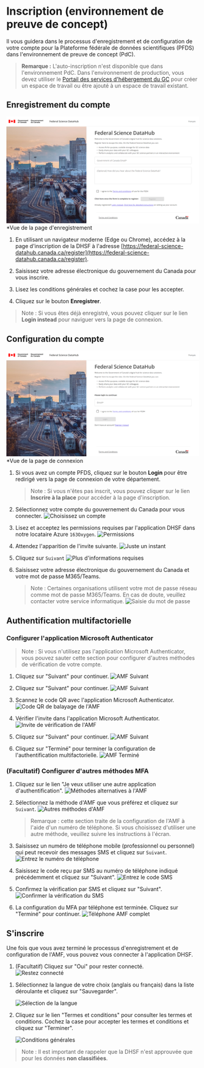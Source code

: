 # Inscription (environnement de preuve de concept)

Il vous guidera dans le processus d'enregistrement et de configuration de votre compte pour la Plateforme fédérale de données scientifiques (PFDS) dans l'environnement de preuve de concept (PdC).

> **Remarque :** L'auto-inscription n'est disponible que dans l'environnement PdC. Dans l'environnement de production, vous devez utiliser le [Portail des services d'hébergement du GC](https://hosting-services-hebergement.canada.ca/s/gc-cloud-fa-catalogue) pour créer un espace de travail ou être ajouté à un espace de travail existant.

## Enregistrement du compte

![Page d'inscription](https://github.com/ssc-sp/datahub-docs/blob/next/UserGuide/Preregistration/registration-page.png?raw=true)
*Vue de la page d'enregistrement

1. En utilisant un navigateur moderne (Edge ou Chrome), accédez à la page d'inscription de la DHSF à l'adresse [https://federal-science-datahub.canada.ca/register](https://federal-science-datahub.canada.ca/register).

1. Saisissez votre adresse électronique du gouvernement du Canada pour vous inscrire.

1. Lisez les conditions générales et cochez la case pour les accepter.

1. Cliquez sur le bouton **Enregistrer**.

> Note : Si vous êtes déjà enregistré, vous pouvez cliquer sur le lien **Login instead** pour naviguer vers la page de connexion.


## Configuration du compte

![Page de connexion](https://github.com/ssc-sp/datahub-docs/blob/next/UserGuide/Preregistration/login-page.png?raw=true)
*Vue de la page de connexion



1. Si vous avez un compte PFDS, cliquez sur le bouton **Login** pour être redirigé vers la page de connexion de votre département.
    > Note : Si vous n'êtes pas inscrit, vous pouvez cliquer sur le lien **Inscrire à la place** pour accéder à la page d'inscription.

1. Sélectionnez votre compte du gouvernement du Canada pour vous connecter.
    ![Choisissez un compte](https://github.com/ssc-sp/datahub-docs/blob/next/UserGuide/Preregistration/pick-an-account.png?raw=true)

1. Lisez et acceptez les permissions requises par l'application DHSF dans notre locataire Azure `163Oxygen`.
    ![Permissions](https://github.com/ssc-sp/datahub-docs/blob/next/UserGuide/Preregistration/permissions.png?raw=true)

1. Attendez l'apparition de l'invite suivante.
    ![Juste un instant](https://github.com/ssc-sp/datahub-docs/blob/next/UserGuide/Preregistration/wait-for-prompt.png?raw=true)

1. Cliquez sur `Suivant`
    ![Plus d'informations requises](https://github.com/ssc-sp/datahub-docs/blob/next/UserGuide/Preregistration/click-next.png?raw=true)

1. Saisissez votre adresse électronique du gouvernement du Canada et votre mot de passe M365/Teams.
    > Note : Certaines organisations utilisent votre mot de passe réseau comme mot de passe M365/Teams. En cas de doute, veuillez contacter votre service informatique.
    ![Saisie du mot de passe](https://github.com/ssc-sp/datahub-docs/blob/next/UserGuide/Preregistration/password-entry.png?raw=true)

## Authentification multifactorielle

### Configurer l'application Microsoft Authenticator

> Note : Si vous n'utilisez pas l'application Microsoft Authenticator, vous pouvez sauter cette section pour configurer d'autres méthodes de vérification de votre compte.

1. Cliquez sur "Suivant" pour continuer.
    ![AMF Suivant](https://github.com/ssc-sp/datahub-docs/blob/next/UserGuide/Preregistration/mfa-01.png?raw=true)

1. Cliquez sur "Suivant" pour continuer.
    ![AMF Suivant](https://github.com/ssc-sp/datahub-docs/blob/next/UserGuide/Preregistration/mfa-02.png?raw=true)

1. Scannez le code QR avec l'application Microsoft Authenticator.
    ![Code QR de balayage de l'AMF](https://github.com/ssc-sp/datahub-docs/blob/next/UserGuide/Preregistration/mfa-03.png?raw=true)

1. Vérifier l'invite dans l'application Microsoft Authenticator.
    ![Invite de vérification de l'AMF](https://github.com/ssc-sp/datahub-docs/blob/next/UserGuide/Preregistration/mfa-04.png?raw=true)

1. Cliquez sur "Suivant" pour continuer.
    ![AMF Suivant](https://github.com/ssc-sp/datahub-docs/blob/next/UserGuide/Preregistration/mfa-05.png?raw=true)

1. Cliquez sur "Terminé" pour terminer la configuration de l'authentification multifactorielle.
    ![AMF Terminé](https://github.com/ssc-sp/datahub-docs/blob/next/UserGuide/Preregistration/mfa-06.png?raw=true)

### (Facultatif) Configurer d'autres méthodes MFA

1. Cliquez sur le lien "Je veux utiliser une autre application d'authentification".
    ![Méthodes alternatives à l'AMF](https://github.com/ssc-sp/datahub-docs/blob/next/UserGuide/Preregistration/mfa-01.png?raw=true)

1. Sélectionnez la méthode d'AMF que vous préférez et cliquez sur `Suivant`.
    ![Autres méthodes d'AMF](https://github.com/ssc-sp/datahub-docs/blob/next/UserGuide/Preregistration/mfa-08.png?raw=true)

    > Remarque : cette section traite de la configuration de l'AMF à l'aide d'un numéro de téléphone. Si vous choisissez d'utiliser une autre méthode, veuillez suivre les instructions à l'écran.

1. Saisissez un numéro de téléphone mobile (professionnel ou personnel) qui peut recevoir des messages SMS et cliquez sur `Suivant`.
    ![Entrez le numéro de téléphone](https://github.com/ssc-sp/datahub-docs/blob/next/UserGuide/Preregistration/mfa-09.png?raw=true)

1. Saisissez le code reçu par SMS au numéro de téléphone indiqué précédemment et cliquez sur "Suivant".
    ![Entrez le code SMS](https://github.com/ssc-sp/datahub-docs/blob/next/UserGuide/Preregistration/mfa-10.png?raw=true)

1. Confirmez la vérification par SMS et cliquez sur "Suivant".
    ![Confirmer la vérification du SMS](https://github.com/ssc-sp/datahub-docs/blob/next/UserGuide/Preregistration/mfa-11.png?raw=true)

1. La configuration du MFA par téléphone est terminée. Cliquez sur "Terminé" pour continuer.
    ![Téléphone AMF complet](https://github.com/ssc-sp/datahub-docs/blob/next/UserGuide/Preregistration/mfa-12.png?raw=true)

## S'inscrire

Une fois que vous avez terminé le processus d'enregistrement et de configuration de l'AMF, vous pouvez vous connecter à l'application DHSF.

1) (Facultatif) Cliquez sur "Oui" pour rester connecté.   
    ![Restez connecté](https://github.com/ssc-sp/datahub-docs/blob/next/UserGuide/Preregistration/stay-signed-in.png?raw=true)

1. Sélectionnez la langue de votre choix (anglais ou français) dans la liste déroulante et cliquez sur "Sauvegarder".
   
    ![Sélection de la langue](https://github.com/ssc-sp/datahub-docs/blob/next/UserGuide/Preregistration/language-selection.png?raw=true)

1. Cliquez sur le lien "Termes et conditions" pour consulter les termes et conditions. Cochez la case pour accepter les termes et conditions et cliquez sur "Terminer".
   
    ![Conditions générales](https://github.com/ssc-sp/datahub-docs/blob/next/UserGuide/Preregistration/terms-and-conditions.png?raw=true)

> Note : Il est important de rappeler que la DHSF n'est approuvée que pour les données **non classifiées**.
